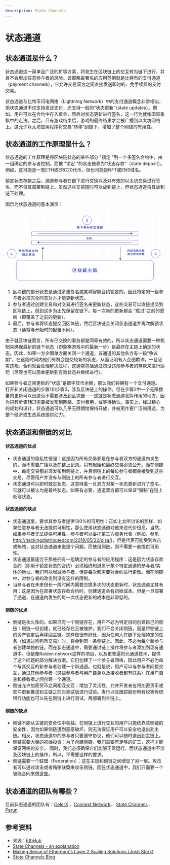 ```yaml
---
description: State Channels
---
```


# 状态通道

## 状态通道是什么？

状态通道这一简单且广泛的扩容方案，将发生在区块链上的交互转为链下进行，并且不会增加任意参与者的风险。该策略最著名的应用范例就是比特币的支付通道（payment channels），它允许交易双方之间直接发送即时的、免手续费的支付交易。

状态通道与比特币闪电网络（Lightning Network）中的支付通道概念非常相似，但状态通道不仅支持发送支付，还支持一般的“状态更新“（state updates）。例如，用户可以在合约中存入资金，然后对状态更新进行签名，这一行为就像国际象棋中的走法。之后，只有游戏结束后，游戏的最终结果才会被广播到以太坊网络上。这允许以太坊应用程序将交易“转移”到链下，增加了整个网络的有用性。

## 状态通道的工作原理是什么？

状态通道的工作原理是将区块链状态的某些部分 "锁定 "到一个多签名合约中，由一组确定的参与者控制。而被 "锁定 "的状态被称为“状态存款”（state deposit）。例如，这可能是一笔ETH或ERC20代币，但也可能是NFT或ENS域名。

锁定状态存款之后，通道参与者在链下进行交换以及对有效的以太坊交易进行签名，而不将其部署到链上。虽然这些交易随时可以放到链上，但状态通道将其放到链下处理。

图示为状态通道的基本演示：

![](../../.gitbook/assets/zhuang-tai-tong-dao-.png)

1. 区块链的部分状态是通过多重签名或某种智能合约锁定的，因此特定的一组参与者必须完全同意对方才能更新状态。 
2. 参与者通过创建交易和对交易进行签名来更新状态，这些交易可以直接提交到区块链上，但到这步为止先保留在链下。每一次新的更新都会 "胜过"之前的更新（即覆盖了之前的更新）。 
3. 最后，参与者将状态提交回区块链，然后区块链会关闭状态通道并再次解锁状态（通常与开始时的配置不同）。

由于就区块链而言，所有已交换的事务都是同等有效的，所以状态通道需要一种机制来确保最新的链下状态（即象棋游戏中的最新一步）是最终在主链上确定的状态。因此，如果一方企图单方面关闭一个通道，该通道的其他各方有一段“争议期”，在这段时间内他们有机会提交较新的状态，从而证明有人企图欺诈。一旦证实违规，合约就会处理解决过程，这通常包括通过罚没违规参与者的存款来进行惩罚（尽管也可以简单更新到有效状态并继续进行）。

如果参与者之间更新的“状态”是数字货币余额，那么我们将拥有一个支付通道。 打开和关闭通道的步骤1和步骤3，涉及区块链上的操作。但在步骤2中一个无限数量的更新可以迅速而不需要涉及到区块链——这就是状态通道发挥作用的地方，因为只有步骤1和3需要被发布到网络、支付费用，或等待确认。事实上，经过精心的规划和设计，状态通道可以几乎无限期地保持开放，并被用作更广泛的用途，为整个经济或生态系统提供动力。

## 状态通道和侧链的对比

#### 状态通道的优点 <a id="state-channel-pros"></a>

* 状态通道的隐私性很强：这是因为所有交易都是在参与者双方的通道内发生的，而不需要广播以及在链上记录。只有起始和最终交易必须公开。而在侧链中，每笔交易都必须发布到侧链上，并且侧链上的每位参与者都会接受到这些交易，尽管用户并没有与侧链上的所有参与者进行交互。
* 状态通道可以即时敲定状态，这意味着一旦双方对某一状态更新进行了签名，它就可以被认为是最终状态。如果有必要，通道双方都可以保证“强制”在链上处理状态。

#### 状态通道的缺点 <a id="state-channel-cons"></a>

* 状态通道里，要求其参与者提供100%的可用性：正如上文所讨论的那样，如果任意参与者无法提供可用性，那么使用状态通道对他来说代价很高。当然，如果参与者无法提供可用性，参与者可以委托第三方服务代表（例如，参见[http://hackingdistributedcom/2018/05/22/pisa/](http://hackingdistributed.com/2018/05/22/pisa/)\)，但是代表可能受到攻击或贿赂，这对状态通道来说是个问题。而使用侧链，则不需要一直提供可用性。
* 状态通道最适合于那些拥有一组确定的参与者的应用程序：这是因为状态存款合约（即用于锁定状态的合约）必须始终知道属于某个特定通道的参与者/实体的地址。我们可以增减参与者，但是每次都需要对合约进行更改。而在侧链中，对参与者的改变则没有这样的限制。
* 当参与者在未来很长一段时间内需要交换多次的状态更新时，状态通道尤其有用：这是因为在部署状态存款合约时，创建通道会有初始成本。但是一旦部署了通道，在通道内发生的每一次状态更新的成本是非常低的。

#### 侧链的优点 <a id="sidechain-pros"></a>

* 侧链是永久性的。如果已有一个侧链存在，用户不必为特定目的创建自己的侧链：侧链一经创建，就已经存在且被维护。我们不会关闭侧链，而是将侧链上的资产锁定后再移回主链。这样做很有好处，因为任何人在链下处理特定的任务（如通过狗狗币交易）时，将会到同一条侧链上。因此，不必为每个新参与者创建单独的链。而在状态通道中，需要通过链上操作将参与者添加到现有通道中。但是像Raiden network这样的项目，以及更普遍的元通道技术，提供了这个问题的部分解决方案。它们创建了一个参与者网络，因此用户不必为每个与其交互的新参与者创建一个新通道。也就是说，用户可以与参与者间接交互，通过其他参与者（这些参与者与用户自身以及接收者都有联系）在用户自身和接收者之间创建一个通道。
* 侧链允许加密货币之间相互交互：增加了灵活性，允许开发者在将加密货币或软件更新推送到主链之前对测试版进行试验。发行以及跟踪股份所有权等传统银行功能也可以先在侧链上进行测试，再部署到主链上。

#### 侧链的缺点 <a id="sidechain-cons"></a>

* 侧链不能从主链的安全性中获益。在侧链上进行交互的用户只能依靠该侧链的安全性，因为如果侧链遭到恶意破坏，则无法保证用户可以安全地退出到主链。相反，状态通道中的参与者只要遵守协议，他们可以随时退出到主链上。
* 侧链需要大量的初始投资：为了创建侧链，我们需要有足够的矿工，这样才能保证网络的安全。 同时，我们必须确保它们能够正常运行。而状态通道中不涉及区块链上的操作，所以，不需要这样的要求。
* 侧链需要一个联盟（Federation）：这在主链和侧链之间增加了另一层。攻击者可以通过攻击或者贿赂联盟来攻击侧链。而在状态通道中，我们只需要一个智能合同来做这些。

## 状态通道的团队有哪些？

目前状态通道的团队有：[CelerX](https://celerx.app/) _、_[Connext Network](https://connext.network/)、 [State Channels](https://statechannels.org/) _、_[Perun](https://perun.network/)

## 参考资料

* 来源：[EthHub](https://docs.ethhub.io/ethereum-roadmap/layer-2-scaling/state-channels/)
* [State Channels - an explanation](https://www.jeffcoleman.ca/state-channels/)
* [Making Sense of Ethereum's Layer 2 Scaling Solutions \(Josh Stark\)](https://medium.com/l4-media/making-sense-of-ethereums-layer-2-scaling-solutions-state-channels-plasma-and-truebit-22cb40dcc2f4)
* [State Channels Blog](https://blog.statechannels.org/)

